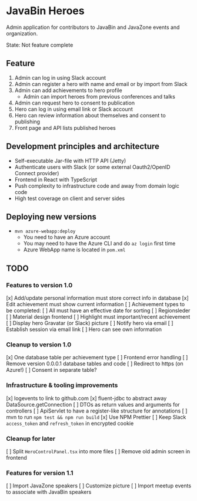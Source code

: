 # JavaBin Heroes

Admin application for contributors to JavaBin and JavaZone events
and organization.

State: Not feature complete

## Feature

1. Admin can log in using Slack account
2. Admin can register a hero with name and email or by import from Slack
3. Admin can add achievements to hero profile
   * Admin can import heroes from previous conferences and talks
4. Admin can request hero to consent to publication
5. Hero can log in using email link or Slack account
6. Hero can review information about themselves and consent to publishing
7. Front page and API lists published heroes

## Development principles and architecture

* Self-executable Jar-file with HTTP API (Jetty)
* Authenticate users with Slack (or some external Oauth2/OpenID Connect provider)
* Frontend in React with TypeScript
* Push complexity to infrastructure code and away from domain logic code
* High test coverage on client and server sides

## Deploying new versions

* `mvn azure-webapp:deploy`
  * You need to have an Azure account
  * You may need to have the Azure CLI and do `az login` first time
  * Azure WebApp name is located in `pom.xml`

## TODO

### Features to version 1.0

[x] Add/update personal information must store correct info in database
[x] Edit achievement must show current information
[ ] Achievement types to be completed:
    [ ] All must have an effective date for sorting
    [ ] Regionsleder
[ ] Material design frontend
[ ] Highlight must important/recent achievement
[ ] Display hero Gravatar (or Slack) picture
[ ] Notify hero via email
[ ] Establish session via email link
[ ] Hero can see own information

### Cleanup to version 1.0

[x] One database table per achievement type
[ ] Frontend error handling
[ ] Remove version 0.0.0.1 database tables and code
[ ] Redirect to https (on Azure!)
[ ] Consent in separate table?

### Infrastructure & tooling improvements

[x] logevents to link to github.com
[x] fluent-jdbc to abstract away DataSource.getConnection
[ ] DTOs as return values and arguments for controllers
[ ] ApiServlet to have a register-like structure for annotations
[ ] mvn to run `npm test && npm run build`
[x] Use NPM Prettier
[ ] Keep Slack `access_token` and `refresh_token` in encrypted cookie

### Cleanup for later

[ ] Split `HeroControlPanel.tsx` into more files
[ ] Remove old admin screen in frontend

### Features for version 1.1

[ ] Import JavaZone speakers
[ ] Customize picture
[ ] Import meetup events to associate with JavaBin speakers
